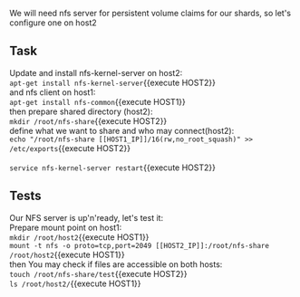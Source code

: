 We will need nfs server for persistent volume claims for our shards, so let's configure one on host2

## Task
Update and install nfs-kernel-server on host2:<br>
`apt-get install nfs-kernel-server`{{execute HOST2}}<br>
and nfs client on host1:<br>
`apt-get install nfs-common`{{execute HOST1}}<br>
then prepare shared directory (host2):<br>
`mkdir /root/nfs-share`{{execute HOST2}}<br>
define what we want to share and who may connect(host2):<br>
`echo "/root/nfs-share [[HOST1_IP]]/16(rw,no_root_squash)" >> /etc/exports`{{execute HOST2}}<br>
<br>
`service nfs-kernel-server restart`{{execute HOST2}}<br>
## Tests
Our NFS server is up'n'ready, let's test it:<br>
Prepare mount point on host1:<br>
`mkdir /root/host2`{{execute HOST1}}<br>
`mount -t nfs -o proto=tcp,port=2049 [[HOST2_IP]]:/root/nfs-share /root/host2`{{execute HOST1}}<br>
then You may check if files are accessible on both hosts:<br>
`touch /root/nfs-share/test`{{execute HOST2}}<br>
`ls /root/host2/`{{execute HOST1}}<br>
